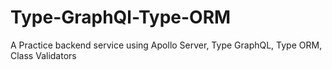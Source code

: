 # Type-GraphQl-Type-ORM
A Practice backend service using Apollo Server, Type GraphQL, Type ORM, Class Validators
